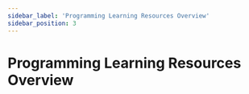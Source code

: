 ```yaml
---
sidebar_label: 'Programming Learning Resources Overview'
sidebar_position: 3
---
```

# Programming Learning Resources Overview #

